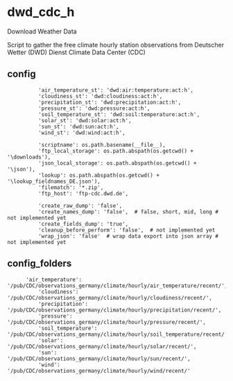 # dwd_cdc_h
Download Weather Data

Script to gather the free climate hourly station observations
from Deutscher Wetter (DWD) Dienst Climate Data Center (CDC)

## config

              'air_temperature_st': 'dwd:air:temperature:act:h',
              'cloudiness_st': 'dwd:cloudiness:act:h',
              'precipitation_st': 'dwd:precipitation:act:h',
              'pressure_st': 'dwd:pressure:act:h',
              'soil_temperature_st': 'dwd:soil:temperature:act:h',
              'solar_st': 'dwd:solar:act:h',
              'sun_st': 'dwd:sun:act:h',
              'wind_st': 'dwd:wind:act:h',
							
              'scriptname': os.path.basename(__file__),
              'ftp_local_storage': os.path.abspath(os.getcwd() + '\downloads'),
              'json_local_storage': os.path.abspath(os.getcwd() + '\json'),
              'lookup': os.path.abspath(os.getcwd() + '\lookup_fieldnames_DE.json'),
              'filematch': '*.zip',
              'ftp_host': 'ftp-cdc.dwd.de',
							
              'create_raw_dump': 'false',
              'create_names_dump': 'false',  # false, short, mid, long # not implemented yet
              'create_fields_dump': 'true',
              'cleanup_before_perform': 'false',  # not implemented yet
              'wrap_json': 'false'  # wrap data export into json array # not implemented yet


## config_folders
	      
	      'air_temperature': '/pub/CDC/observations_germany/climate/hourly/air_temperature/recent/',
              'cloudiness': '/pub/CDC/observations_germany/climate/hourly/cloudiness/recent/',
              'precipitation': '/pub/CDC/observations_germany/climate/hourly/precipitation/recent/',
              'pressure': '/pub/CDC/observations_germany/climate/hourly/pressure/recent/',
              'soil_temperature': '/pub/CDC/observations_germany/climate/hourly/soil_temperature/recent/',
              'solar': '/pub/CDC/observations_germany/climate/hourly/solar/recent/',
              'sun': '/pub/CDC/observations_germany/climate/hourly/sun/recent/',
              'wind': '/pub/CDC/observations_germany/climate/hourly/wind/recent/'
							
